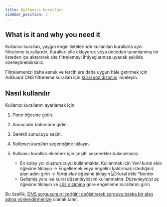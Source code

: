 ```yaml
---
title: Kullanıcı kuralları
sidebar_position: 2
---
```


## What is it and why you need it

Kullanıcı kuralları, yaygın engel listelerinde kullanılan kurallarla aynı filtreleme kurallarıdır. Kuralları elle ekleyerek veya önceden tanımlanmış bir listeden içe aktararak site filtrelemeyi ihtiyaçlarınıza uyacak şekilde özelleştirebilirsiniz.

Filtrelemenizi daha esnek ve tercihlere daha uygun hâle getirmek için AdGuard DNS filtreleme kuralları için [kural söz dizimini](/general/dns-filtering-syntax/) inceleyin.

## Nasıl kullanılır

Kullanıcı kurallarını ayarlamak için:

1. _Pano_ öğesine gidin.

2. _Sunucular_ bölümüne gidin.

3. Gerekli sunucuyu seçin.

4. _Kullanıcı kuralları_ seçeneğine tıklayın.

5. Kullanıcı kuralları eklemek için çeşitli seçenekler bulacaksınız.

   - En kolay yol oluşturucuyu kullanmaktır. Kullanmak için _Yeni kural ekle_ öğesine tıklayın → Engellemek veya engelini kaldırmak istediğiniz alan adını girin → _Kural ekle_ öğesine tıklayın
     ![Kural ekle \*border](https://cdn.adtidy.org/content/kb/dns/private/new_dns/userrules_step5.png)
   - Gelişmiş yolu ise kural düzenleyicisini kullanmaktır. _Düzenleyiciyi aç_ öğesine tıklayın ve [söz dizimine](/general/dns-filtering-syntax/) göre engelleme kurallarını girin

Bu özellik, [DNS sorgusunun içeriğini değiştirerek sorguyu başka bir alan adına yönlendirmenize](/general/dns-filtering-syntax/#dnsrewrite-modifier) olanak tanır.
